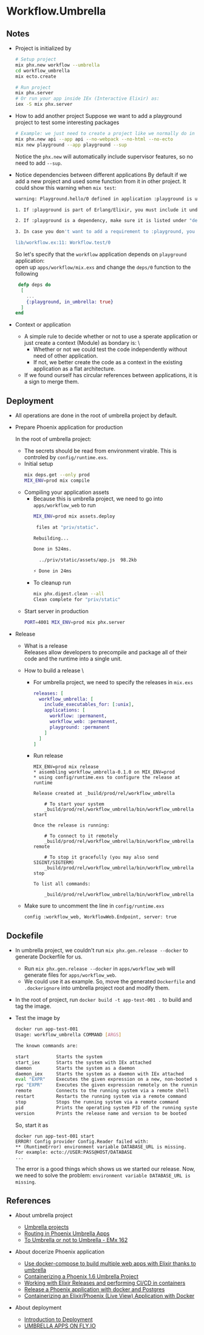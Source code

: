 # Workflow.Umbrella

## Notes 

- Project is initialized by 
  
  ```sh
  # Setup project 
  mix phx.new workflow --umbrella
  cd workflow_umbrella
  mix ecto.create

  # Run project 
  mix phx.server
  # Or run your app inside IEx (Interactive Elixir) as:
  iex -S mix phx.server
  ```

- How to add another project 
  Suppose we want to add a playground project to test some interesting packages 

  ```sh 
  # Example: we just need to create a project like we normally do in apps folder. 
  mix phx.new api --app api --no-webpack --no-html --no-ecto
  mix new playground --app playground --sup
  ```

  Notice the `phx.new` will automatically include supervisor features, so no need to add `--sup`.

- Notice dependencies between different applications
  By default if we add a new project and used some function from it in other project. It could show this warning when `mix test`: 
  ```sh 
  warning: Playground.hello/0 defined in application :playground is used by the current application but the current application does not depend on :playground. To fix this, you must do one of:

  1. If :playground is part of Erlang/Elixir, you must include it under :extra_applications inside "def application" in your mix.exs

  2. If :playground is a dependency, make sure it is listed under "def deps" in your mix.exs

  3. In case you don't want to add a requirement to :playground, you may optionally skip this warning by adding [xref: [exclude: [Playground]]] to your "def project" in mix.exs

  lib/workflow.ex:11: Workflow.test/0
  ```

  So let's specify that the `workflow` application depends on `playground` application: \
  open up `apps/workflow/mix.exs` and change the `deps/0` function to the following 
  ```elixir
   defp deps do
    [
      ...
      {:playground, in_umbrella: true}
    ]
  end  
  ```

- Context or application
  - A simple rule to decide whether or not to use a sperate application or just create a context (Module) as bondary is: \
    - Whether or not we could test the code independently without need of other application.
    - If not, we better create the code as a context in the existing application as a flat architecture.
  - If we found ourself has circular references between applications, it is a sign to merge them. 

## Deployment 
- All operations are done in the root of umbrella project by default.
- Prepare Phoenix application for production  
  
  In the root of umbrella project: 
  - The secrets should be read from environment virable. This is controled by `config/runtime.exs`.
  - Initial setup 
    ```sh
    mix deps.get --only prod
    MIX_ENV=prod mix compile
    ```
  - Compiling your application assets 
    - Because this is umbrella project, we need to go into `apps/workflow_web` to run 
      ```sh
      MIX_ENV=prod mix assets.deploy

       files at "priv/static".

      Rebuilding...

      Done in 524ms.

        ../priv/static/assets/app.js  98.2kb

      ⚡ Done in 24ms
      ```
    - To cleanup run 
      ```sh
      mix phx.digest.clean --all
      Clean complete for "priv/static"
      ```
  - Start server in production
    ```sh
    PORT=4001 MIX_ENV=prod mix phx.server
    ```

- Release 
  - What is a release  \
    Releases allow developers to precompile and package all of their code and the runtime into a single unit.  

  - How to build a release \ 
    - For umbrella project, we need to specify the releases in `mix.exs`
      ```elixir 
      releases: [
        workflow_umbrella: [
          include_executables_for: [:unix],
          applications: [
            workflow: :permanent,
            workflow_web: :permanent,
            playground: :permanent
          ]
        ]
      ]
      ```
    - Run release 
      ```
      MIX_ENV=prod mix release
      * assembling workflow_umbrella-0.1.0 on MIX_ENV=prod
      * using config/runtime.exs to configure the release at runtime

      Release created at _build/prod/rel/workflow_umbrella

          # To start your system
          _build/prod/rel/workflow_umbrella/bin/workflow_umbrella start

      Once the release is running:

          # To connect to it remotely
          _build/prod/rel/workflow_umbrella/bin/workflow_umbrella remote

          # To stop it gracefully (you may also send SIGINT/SIGTERM)
          _build/prod/rel/workflow_umbrella/bin/workflow_umbrella stop

      To list all commands:

          _build/prod/rel/workflow_umbrella/bin/workflow_umbrella
      ```

  - Make sure to uncomment the line in `config/runtime.exs`
    ```
    config :workflow_web, WorkflowWeb.Endpoint, server: true
    ```

## Dockefile 
  - In umbrella project, we couldn't run `mix phx.gen.release --docker` to generate Dockerfile for us. 
    - Run `mix phx.gen.release --docker` in `apps/workflow_web` will generate files for `apps/workflow_web`.
    - We could use it as example. So, move the generated `Dockerfile` and `.dockerignore` into umbrella project root and modify them.
  - In the root of project, run `docker build -t app-test-001 .` to build and tag the image. 
  - Test the image by 
    ```sh 
    docker run app-test-001
    Usage: workflow_umbrella COMMAND [ARGS]

    The known commands are:

    start          Starts the system
    start_iex      Starts the system with IEx attached
    daemon         Starts the system as a daemon
    daemon_iex     Starts the system as a daemon with IEx attached
    eval "EXPR"    Executes the given expression on a new, non-booted system
    rpc "EXPR"     Executes the given expression remotely on the running system
    remote         Connects to the running system via a remote shell
    restart        Restarts the running system via a remote command
    stop           Stops the running system via a remote command
    pid            Prints the operating system PID of the running system via a remote command
    version        Prints the release name and version to be booted
    ```

    So, start it as 
    ```
    docker run app-test-001 start
    ERROR! Config provider Config.Reader failed with:
    ** (RuntimeError) environment variable DATABASE_URL is missing.
    For example: ecto://USER:PASS@HOST/DATABASE
    ...
    ```

    The error is a good things which shows us we started our release. Now, we need to solve the problem: `environment variable DATABASE_URL is missing`. 


## References 

- About umbrella project 
  - [Umbrella projects](https://elixir-lang.org/getting-started/mix-otp/dependencies-and-umbrella-projects.html#umbrella-projects)
  - [Routing in Phoenix Umbrella Apps](https://blog.appsignal.com/2019/04/16/elixir-alchemy-routing-phoenix-umbrella-apps.html)
  - [To Umbrella or not to Umbrella - EMx 162](https://topenddevs.com/podcasts/elixir-mix/episodes/to-umbrella-or-not-to-umbrella-emx-162)
  
- About docerize Phoenix application 
  - [Use docker-compose to build multiple web apps with Elixir thanks to umbrella](https://medium.com/@cedric_paumard/how-to-build-multiple-web-apps-with-elixir-thanks-to-umbrella-part-2-set-up-the-project-800d6d731dbd)
  - [Containerizing a Phoenix 1.6 Umbrella Project](https://medium.com/@alistairisrael/containerizing-a-phoenix-1-6-umbrella-project-8ec03651a59c)
  - [Working with Elixir Releases and performing CI/CD in containers](https://geeks.wego.com/elixir-releases-ci-cd-in-containers/)
  - [Release a Phoenix application with docker and Postgres](https://medium.com/@j.schlacher_32979/release-a-phoenix-application-with-docker-and-postgres-28c6ae8c7184)
  - [Containerizing an Elixir/Phoenix (Live View) Application with Docker](https://erikknaake.medium.com/dockerizing-elixir-phoenix-2aaf56209b9f)
- About deployment 
  - [Introduction to Deployment](https://hexdocs.pm/phoenix/deployment.html)
  - [UMBRELLA APPS ON FLY.IO](https://suranyami.com/umbrella-apps-on-fly-io)

